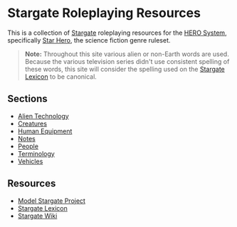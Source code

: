 # Stargate Roleplaying Resources

This is a collection of [Stargate][wiki] roleplaying resources for the [HERO System](http://www.herogames.com/), specifically [Star Hero][star-hero], the science fiction genre ruleset.

> **Note:** Throughout this site various alien or non-Earth words are used. Because the various television series didn't use consistent spelling of these words, this site will consider the spelling used on the [Stargate Lexicon][lexicon] to be canonical.

## Sections

* [Alien Technology](alien-technology.md)
* [Creatures](creatures/README.md)
* [Human Equipment](human-equipment.md)
* [Notes](notes.md)
* [People](people.md)
* [Terminology](terminology.md)
* [Vehicles](vehicles/README.md)

## Resources

* [Model Stargate Project][model]
* [Stargate Lexicon][lexicon]
* [Stargate Wiki][wiki]

[lexicon]: http://www.rdanderson.com/stargate/lexicon/index.htm
[model]: https://thestargateproject.com
[star-hero]: https://www.herogames.com/store/category/11-star-hero/
[wiki]: http://stargate.wikia.com/wiki/Stargate_Wiki
